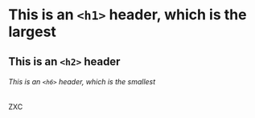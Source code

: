 # This is an `<h1>` header, which is the largest

## This is an `<h2>` header

###### This is an `<h6>` header, which is the smallest
ZXC
